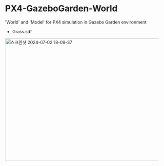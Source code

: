 # PX4-GazeboGarden-World
'World' and 'Model' for PX4 simulation in Gazebo Garden environment

- Grass.sdf

<img src="https://github.com/jwleesnu/PX4-GazeboGarden-World/assets/173290153/12e5e5ae-8537-4e18-8742-b5cebd8cd094" alt="스크린샷 2024-07-02 18-06-37" width="600" height="400">


  
